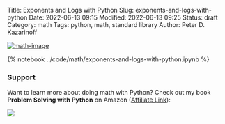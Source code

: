 Title: Exponents and Logs with Python
Slug: exponents-and-logs-with-python
Date: 2022-06-13 09:15
Modified: 2022-06-13 09:25
Status: draft
Category: math
Tags: python, math, standard library
Author: Peter D. Kazarinoff

[![math-image]({static}/posts/math/images/trig-image.jpeg)]({filename}/posts/math/how-to-do-math-with-python.md)

{% notebook ../code/math/exponents-and-logs-with-python.ipynb %}

### Support

Want to learn more about doing math with Python? Check out my book **Problem Solving with Python** on Amazon ([Affiliate Link](https://www.amazon.com/gp/product/1693405415/ref=as_li_tl?ie=UTF8&camp=1789&creative=9325&creativeASIN=1693405415&linkCode=as2&tag=peterkazarino-20&linkId=5bae1c66b2fc4f944a352f8826f819d1)):

<a target="_blank"  href="https://www.amazon.com/gp/product/1693405415/ref=as_li_tl?ie=UTF8&camp=1789&creative=9325&creativeASIN=1693405415&linkCode=as2&tag=peterkazarino-20&linkId=14354dd726a3531e49b53451b9af1f80"><img border="0" src="//ws-na.amazon-adsystem.com/widgets/q?_encoding=UTF8&MarketPlace=US&ASIN=1693405415&ServiceVersion=20070822&ID=AsinImage&WS=1&Format=_SL250_&tag=peterkazarino-20" ></a>
